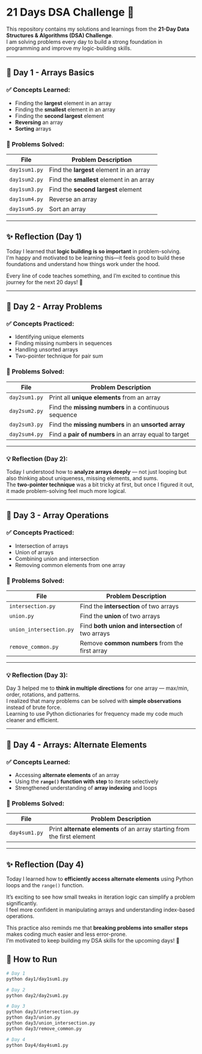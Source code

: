 # 21 Days DSA Challenge 🚀

This repository contains my solutions and learnings from the **21-Day Data Structures & Algorithms (DSA) Challenge**.  
I am solving problems every day to build a strong foundation in programming and improve my logic-building skills.

---

## 📅 Day 1 - Arrays Basics

### ✅ Concepts Learned:
- Finding the **largest** element in an array
- Finding the **smallest** element in an array
- Finding the **second largest** element
- **Reversing** an array
- **Sorting** arrays

### 🧠 Problems Solved:
| File            | Problem Description                         |
|-----------------|----------------------------------------------|
| `day1sum1.py`   | Find the **largest** element in an array     |
| `day1sum2.py`   | Find the **smallest** element in an array    |
| `day1sum3.py`   | Find the **second largest** element          |
| `day1sum4.py`   | Reverse an array                             |
| `day1sum5.py`   | Sort an array                                |

---

## ✨ Reflection (Day 1)
Today I learned that **logic building is so important** in problem-solving.  
I'm happy and motivated to be learning this—it feels good to build these foundations and understand how things work under the hood.  

Every line of code teaches something, and I’m excited to continue this journey for the next 20 days! 🚀

---

## 📅 Day 2 - Array Problems

### ✅ Concepts Practiced:
- Identifying unique elements
- Finding missing numbers in sequences
- Handling unsorted arrays
- Two-pointer technique for pair sum

### 🧠 Problems Solved:
| File            | Problem Description                                      |
|-----------------|----------------------------------------------------------|
| `day2sum1.py`   | Print all **unique elements** from an array              |
| `day2sum2.py`   | Find the **missing numbers** in a continuous sequence    |
| `day2sum3.py`   | Find the **missing numbers** in an **unsorted array**    |
| `day2sum4.py`   | Find a **pair of numbers** in an array equal to target   |

---
### 💡 Reflection (Day 2):
Today I understood how to **analyze arrays deeply** — not just looping but also thinking about uniqueness, missing elements, and sums.  
The **two-pointer technique** was a bit tricky at first, but once I figured it out, it made problem-solving feel much more logical.  

---

## 📅 Day 3 - Array Operations

### ✅ Concepts Practiced:
- Intersection of arrays
- Union of arrays
- Combining union and intersection
- Removing common elements from one array

### 🧠 Problems Solved:
| File                      | Problem Description                                          |
|---------------------------|--------------------------------------------------------------|
| `intersection.py`         | Find the **intersection** of two arrays                      |
| `union.py`                | Find the **union** of two arrays                             |
| `union_intersection.py`   | Find **both union and intersection** of two arrays           |
| `remove_common.py`        | Remove **common numbers** from the first array               |

---

### 💡 Reflection (Day 3):
Day 3 helped me to **think in multiple directions** for one array — max/min, order, rotations, and patterns.  
I realized that many problems can be solved with **simple observations** instead of brute force.  
Learning to use Python dictionaries for frequency made my code much cleaner and efficient.  

---

## 📅 Day 4 - Arrays: Alternate Elements

### ✅ Concepts Learned:
- Accessing **alternate elements** of an array  
- Using the **`range()` function with step** to iterate selectively  
- Strengthened understanding of **array indexing** and loops  

### 🧠 Problems Solved:
| File            | Problem Description                         |
|-----------------|----------------------------------------------|
| `day4sum1.py`   | Print **alternate elements** of an array starting from the first element |

---

## ✨ Reflection (Day 4)
Today I learned how to **efficiently access alternate elements** using Python loops and the `range()` function.  

It’s exciting to see how small tweaks in iteration logic can simplify a problem significantly.  
I feel more confident in manipulating arrays and understanding index-based operations.  

This practice also reminds me that **breaking problems into smaller steps** makes coding much easier and less error-prone.  
I’m motivated to keep building my DSA skills for the upcoming days! 🚀

## 🚀 How to Run

```bash
# Day 1
python day1/day1sum1.py

# Day 2
python day2/day2sum1.py

# Day 3
python day3/intersection.py
python day3/union.py
python day3/union_intersection.py
python day3/remove_common.py

# Day 4
python Day4/day4sum1.py
